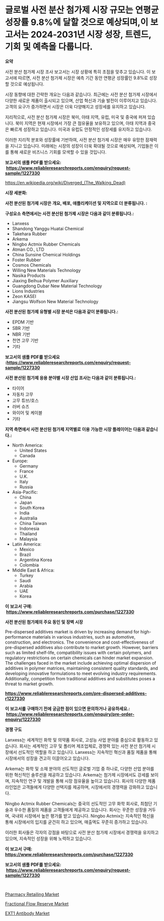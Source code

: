 <p><h1>글로벌 사전 분산 첨가제 시장 규모는 연평균 성장률 9.8%에 달할 것으로 예상되며,이 보고서는 2024-2031년 시장 성장, 트렌드, 기회 및 예측을 다룹니다.</h1></p><p><strong>요약</strong></p>
<p><p>사전 분산 첨가제 시장 조사 보고서는 시장 상황에 특히 초점을 맞추고 있습니다. 이 보고서에 따르면, 사전 분산 첨가제 시장은 예측 기간 동안 연평균 성장률인 9.8%로 성장할 것으로 예상됩니다.</p><p>시장 동향에 대한 간략한 개요는 다음과 같습니다. 최근에는 사전 분산 첨가제 시장에서 다양한 새로운 제품이 출시되고 있으며, 산업 혁신과 기술 발전이 이루어지고 있습니다. 고객의 요구가 증가하면서 시장은 더욱 다양해지고 성장세를 유지하고 있습니다.</p><p>지리적으로, 사전 분산 첨가제 시장은 북미, 아태 지역, 유럽, 미국 및 중국에 퍼져 있습니다. 북미 지역은 현재 시장에서 가장 큰 점유율을 보유하고 있으며, 아태 지역과 중국은 빠르게 성장하고 있습니다. 미국과 유럽도 안정적인 성장세를 유지하고 있습니다.</p><p>이러한 지리적 분포와 성장률에 기반하여, 사전 분산 첨가제 시장은 매우 유망한 잠재력을 지니고 있습니다. 미래에는 시장의 성장이 더욱 확대될 것으로 예상되며, 기업들은 이를 통해 새로운 비즈니스 기회를 모색할 수 있을 것입니다.</p></p>
<p><strong>보고서의 샘플 PDF를 받으세요: &nbsp;<a href="https://www.reliableresearchreports.com/enquiry/request-sample/1227330">https://www.reliableresearchreports.com/enquiry/request-sample/1227330</a></strong></p>
<p><a href="https://en.wikipedia.org/wiki/Diverged_(The_Walking_Dead)">https://en.wikipedia.org/wiki/Diverged_(The_Walking_Dead)</a></p>
<p><strong>시장 세분화:</strong></p>
<p><strong> 사전 분산된 첨가제 시장은 개요, 배포, 애플리케이션 및 지역으로 더 분류됩니다. :</strong></p>
<p><strong>구성요소 측면에서는 사전 분산된 첨가제 시장은 다음과 같이 분류됩니다.:</strong></p>
<p><ul><li>Lanxess</li><li>Shandong Yanggu Huatai Chemical</li><li>Takehara Rubber</li><li>Arkema</li><li>Ningbo Actmix Rubber Chemicals</li><li>Atman CO., LTD</li><li>China Sunsine Chemical Holdings</li><li>Foster Rubber</li><li>Cosmos Chemicals</li><li>Willing New Materials Technology</li><li>Nasika Products</li><li>Jiaxing Beihua Polymer Auxiliary</li><li>Guangdong Dubar New Material Technology</li><li>Lions Industries</li><li>Zeon KASEI</li><li>Jiangsu Wolfson New Material Technology</li></ul></p>
<p><strong> 사전 분산된 첨가제 유형별 시장 분석은 다음과 같이 분류됩니다.:</strong></p>
<p><ul><li>EPDM 기반</li><li>SBR 기반</li><li>NBR 기반</li><li>천연 고무 기반</li><li>기타</li></ul></p>
<p><strong>보고서의 샘플 PDF를 받으세요 :<a href="https://www.reliableresearchreports.com/enquiry/request-sample/1227330">https://www.reliableresearchreports.com/enquiry/request-sample/1227330</a></strong></p>
<p><strong> 사전 분산된 첨가제 응용 분야별 시장 산업 조사는 다음과 같이 분류됩니다.:</strong></p>
<p><ul><li>타이어</li><li>자동차 고무</li><li>고무 튜브/호스</li><li>러버 슈즈</li><li>와이어 및 케이블</li><li>기타</li></ul></p>
<p><strong>지역 측면에서 사전 분산된 첨가제 지역별로 이용 가능한 시장 플레이어는 다음과 같습니다.:</strong></p>
<p><ul>
    <li>
        North America:
        <ul>
            <li>United States</li>
            <li>Canada</li>
        </ul>
    </li>
    <li>
        Europe:
        <ul>
            <li>Germany</li>
            <li>France</li>
            <li>U.K.</li>
            <li>Italy</li>
            <li>Russia</li>
        </ul>
    </li>
    <li>
        Asia-Pacific:
        <ul>
            <li>China</li>
            <li>Japan</li>
            <li>South Korea</li>
            <li>India</li>
            <li>Australia</li>
            <li>China Taiwan</li>
            <li>Indonesia</li>
            <li>Thailand</li>
            <li>Malaysia</li>
        </ul>
    </li>
    <li>
        Latin America:
        <ul>
            <li>Mexico</li>
            <li>Brazil</li>
            <li>Argentina Korea</li>
            <li>Colombia</li>
        </ul>
    </li>
    <li>
        Middle East & Africa:
        <ul>
            <li>Turkey</li>
            <li>Saudi</li>
            <li>Arabia</li>
            <li>UAE</li>
            <li>Korea</li>
        </ul>
    </li>
    </ul></p>
<p><strong>이 보고서 구매: &nbsp;<a href="https://www.reliableresearchreports.com/purchase/1227330">https://www.reliableresearchreports.com/purchase/1227330</a></strong></p>
<p><strong>사전 분산된 첨가제의 주요 동인 및 장벽 시장</strong></p>
<p><p>Pre-dispersed additives market is driven by increasing demand for high-performance materials in various industries, such as automotive, construction, and electronics. The convenience and cost-effectiveness of pre-dispersed additives also contribute to market growth. However, barriers such as limited shelf-life, compatibility issues with certain polymers, and regulatory restrictions on certain chemicals can hinder market expansion. The challenges faced in the market include achieving optimal dispersion of additives in polymer matrices, maintaining consistent quality standards, and developing innovative formulations to meet evolving industry requirements. Additionally, competition from traditional additives and substitutes poses a threat to market growth.</p></p>
<p><strong><a href="https://www.reliableresearchreports.com/pre-dispersed-additives-r1227330">https://www.reliableresearchreports.com/pre-dispersed-additives-r1227330</a></strong></p>
<p><strong>이 보고서를 구매하기 전에 궁금한 점이 있으면 문의하거나 공유하세요.: &nbsp;<a href="https://www.reliableresearchreports.com/enquiry/pre-order-enquiry/1227330">https://www.reliableresearchreports.com/enquiry/pre-order-enquiry/1227330</a></strong></p>
<p><strong>경쟁 구도</strong></p>
<p><p>Lanxess는 세계적인 화학 및 의약품 회사로, 고성능 사업 분야를 중심으로 활동하고 있습니다. 회사는 세계적인 고무 및 폴리머 제조업체로, 경쟁력 있는 사전 분산 첨가제 시장에서 선도적인 역할을 하고 있습니다. Lanxess는 지속적인 혁신과 품질 제품을 통해 시장에서의 성장을 견고히 이끌어오고 있습니다.</p><p>Arkema는 화학 및 소재 분야의 선도적인 글로벌 기업 중 하나로, 다양한 산업 분야를 위한 혁신적인 솔루션을 제공하고 있습니다. Arkema는 첨가제 시장에서도 강세를 보이며, 지속적인 연구 및 개발을 통해 시장 점유율을 높이고 있습니다. 회사의 다양한 제품 라인업은 고객들에게 다양한 선택지를 제공하며, 시장에서의 경쟁력을 강화하고 있습니다.</p><p>Ningbo Actmix Rubber Chemicals는 중국의 선도적인 고무 화학 회사로, 최첨단 기술과 우수한 품질의 제품을 고객들에게 제공하고 있습니다. 회사는 꾸준한 성장을 거두며, 국내외 시장에서 높은 평가를 받고 있습니다. Ningbo Actmix는 지속적인 혁신을 통해 시장에서의 입지를 굳건히 하고 있으며, 매출액도 꾸준히 증가하고 있습니다.</p><p>이러한 회사들은 각자의 강점을 바탕으로 사전 분산 첨가제 시장에서 경쟁력을 유지하고 있으며, 지속적인 성장을 위해 노력하고 있습니다.</p></p>
<p><strong>이 보고서 구매: &nbsp; <a href="https://www.reliableresearchreports.com/purchase/1227330">https://www.reliableresearchreports.com/purchase/1227330</a></strong></p>
<p><strong>보고서의 샘플 PDF를 받으세요: &nbsp;<a href="https://www.reliableresearchreports.com/enquiry/request-sample/1227330">https://www.reliableresearchreports.com/enquiry/request-sample/1227330</a></strong><strong></strong></p>
<p>&nbsp;</p>
<p><p><a href="https://github.com/JermaineCrona2023/Market-Research-Report-List-1/blob/main/pharmacy-retailing-market.md">Pharmacy Retailing Market</a></p><p><a href="https://github.com/AlysaLedner2023/Market-Research-Report-List-2/blob/main/fractional-flow-reserve-market.md">Fractional Flow Reserve Market</a></p><p><a href="https://github.com/AlysaLedner2023/Market-Research-Report-List-2/blob/main/ext1-antibody-market.md">EXT1 Antibody Market</a></p></p>